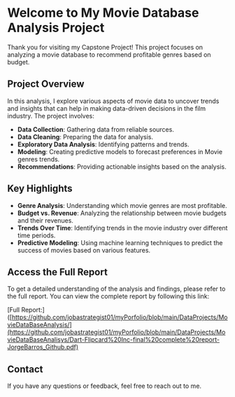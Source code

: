 # Welcome to My Movie Database Analysis Project

Thank you for visiting my Capstone Project! This project focuses on analyzing a movie database to recommend profitable genres based on budget.

## Project Overview

In this analysis, I explore various aspects of movie data to uncover trends and insights that can help in making data-driven decisions in the film industry. The project involves:

- **Data Collection**: Gathering data from reliable sources.
- **Data Cleaning**: Preparing the data for analysis.
- **Exploratory Data Analysis**: Identifying patterns and trends.
- **Modeling**: Creating predictive models to forecast preferences in Movie genres trends.
- **Recommendations**: Providing actionable insights based on the analysis.

## Key Highlights

- **Genre Analysis**: Understanding which movie genres are most profitable.
- **Budget vs. Revenue**: Analyzing the relationship between movie budgets and their revenues.
- **Trends Over Time**: Identifying trends in the movie industry over different time periods.
- **Predictive Modeling**: Using machine learning techniques to predict the success of movies based on various features.

## Access the Full Report

To get a detailed understanding of the analysis and findings, please refer to the full report. You can view the complete report by following this link:

[Full Report:] ([https://github.com/jobastrategist01/myPorfolio/blob/main/DataProjects/MovieDataBaseAnalysis/](https://github.com/jobastrategist01/myPorfolio/blob/main/DataProjects/MovieDataBaseAnalisys/Dart-Flipcard%20Inc-final%20complete%20report-JorgeBarros_Github.pdf)

## Contact

If you have any questions or feedback, feel free to reach out to me.

